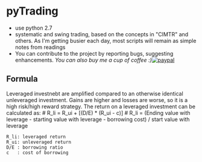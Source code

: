 # pyTrading
- use python 2.7
- systematic and swing trading, based on the concepts in "CIMTR" and others. As I'm getting busier each day, most scripts will remain as simple notes from readings
- You can contribute to the project by reporting bugs, suggesting enhancements. 
*You can also buy me a cup of coffee :)*[![paypal](http://rickrduncan.com/wp-content/uploads/2017/11/buy-me-coffee-paypal.png)](https://paypal.me/boyac?locale.x=en_US)

## Formula
Leveraged investnebt are amplified compared to an otherwise identical unleveraged investment.
	Gains are higher and losses are worse, so it is a high risk/high reward strategy.
	The return on a leveraged investment can be calculated as:
	# R_li = R_ui + [(D/E) * (R_ui - c)]
  	# R_li = (Ending value with leverage - starting value with leverage - borrowing cost) / start value with leverage

	R_li: leveraged return
	R_ui: unleveraged return
	D/E : borrowing ratio
	c   : cost of borrowing
